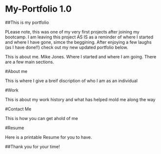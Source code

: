 # My-Portfolio 1.0

##This is my portfolio

PLease note, this was one of my very first projects after joining my bootcamp. I am leaving this project AS IS as a reminder of where I started and where I have gone, simce the beggining. After enjoying a few laughs (as I have done!!) check out my new updated portfolio below. 



This is about me. Mike Jones. Where I started and where I am going. There are a few main sections. 

#About me

This is where I give a breif discription of who I am as an individual

#Work

This is about my work history and what has helped mold me along the way

#Contact Me

This is how you can get ahold of me

#Resume

Here is a printable Resume for you to have. 

##Thank you for your time! 
